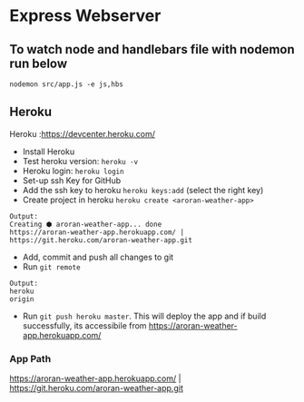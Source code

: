 # Express Webserver 

## To watch node and handlebars file with nodemon run below
```
nodemon src/app.js -e js,hbs
```

## Heroku

Heroku :https://devcenter.heroku.com/ 

- Install Heroku
- Test heroku version: `heroku -v`
- Heroku login: `heroku login`
- Set-up ssh Key for GitHub 
- Add the ssh key to heroku `heroku keys:add` (select the right key)
- Create project in heroku `heroku create <aroran-weather-app>`
```
Output:
Creating ⬢ aroran-weather-app... done
https://aroran-weather-app.herokuapp.com/ | https://git.heroku.com/aroran-weather-app.git
```

- Add, commit and push all changes to git
- Run `git remote`
```
Output:
heroku
origin
```

- Run `git push heroku master`. This will deploy the app and if build successfully, its accessibile  from https://aroran-weather-app.herokuapp.com/ 


### App Path
https://aroran-weather-app.herokuapp.com/ | https://git.heroku.com/aroran-weather-app.git
